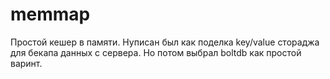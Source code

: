 # memmap
Простой кешер в памяти. Нуписан был как поделка key/value стораджа для бекапа данных с сервера. Но потом выбрал boltdb как простой варинт.